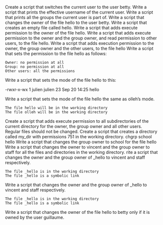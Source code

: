 Create a script that switches the current user to the user betty.
Write a script that prints the effective username of the current user.
Write a script that prints all the groups the current user is part of.
Write a script that changes the owner of the file hello to the user betty.
Write a script that creates an empty file called hello.
Write a script that adds execute permission to the owner of the file hello.
Write a script that adds execute permission to the owner and the group owner, and read permission to other users, to the file hello.
Write a script that adds execution permission to the owner, the group owner and the other users, to the file hello
Write a script that sets the permission to the file hello as follows:

    Owner: no permission at all
    Group: no permission at all
    Other users: all the permissions

Write a script that sets the mode of the file hello to this:

-rwxr-x-wx 1 julien julien 23 Sep 20 14:25 hello

Write a script that sets the mode of the file hello the same as olleh’s mode.

    The file hello will be in the working directory
    The file olleh will be in the working directory

Create a script that adds execute permission to all subdirectories of the current directory for the owner, the group owner and all other users. Regular files should not be changed.
Create a script that creates a directory called my_dir with permissions 751 in the working directory.
chgrp school hello
Write a script that changes the group owner to school for the file hello
Write a script that changes the owner to vincent and the group owner to staff for all the files and directories in the working directory.
rite a script that changes the owner and the group owner of _hello to vincent and staff respectively.

    The file _hello is in the working directory
    The file _hello is a symbolic link


Write a script that changes the owner and the group owner of _hello to vincent and staff respectively.

    The file _hello is in the working directory
    The file _hello is a symbolic link

Write a script that changes the owner of the file hello to betty only if it is owned by the user guillaume.
